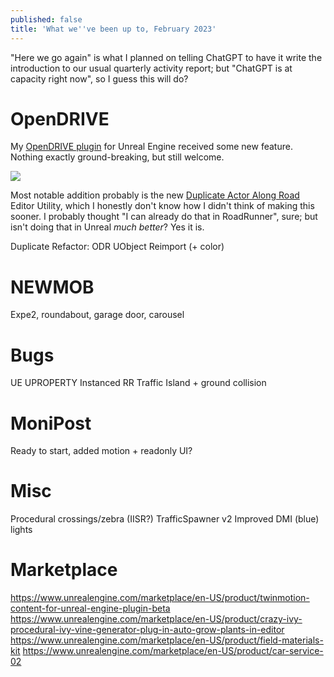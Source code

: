 ```yaml
---
published: false
title: 'What we''ve been up to, February 2023'
---
```

"Here we go again" is what I planned on telling ChatGPT to have it write the introduction to our usual quarterly activity report; but "ChatGPT is at capacity right now", so I guess this will do?

# OpenDRIVE

My [OpenDRIVE plugin](https://github.com/brifsttar/OpenDRIVE) for Unreal Engine received some new feature. Nothing exactly ground-breaking, but still welcome.

![](https://github.com/brifsttar/OpenDRIVE/raw/master/Resources/odr_repeat.gif)

Most notable addition probably is the new [Duplicate Actor Along Road](https://github.com/brifsttar/OpenDRIVE#duplicate-actor-along-road) Editor Utility, which I honestly don't know how I didn't think of making this sooner. I probably thought "I can already do that in RoadRunner", sure; but isn't doing that in Unreal *much better*? Yes it is.

Duplicate
Refactor: ODR UObject
Reimport (+ color)

# NEWMOB

Expe2, roundabout, garage door, carousel

# Bugs

UE UPROPERTY Instanced
RR Traffic Island + ground collision

# MoniPost

Ready to start, added motion + readonly UI?

# Misc

Procedural crossings/zebra (IISR?)
TrafficSpawner v2
Improved DMI (blue) lights

# Marketplace

https://www.unrealengine.com/marketplace/en-US/product/twinmotion-content-for-unreal-engine-plugin-beta
https://www.unrealengine.com/marketplace/en-US/product/crazy-ivy-procedural-ivy-vine-generator-plug-in-auto-grow-plants-in-editor
https://www.unrealengine.com/marketplace/en-US/product/field-materials-kit
https://www.unrealengine.com/marketplace/en-US/product/car-service-02

